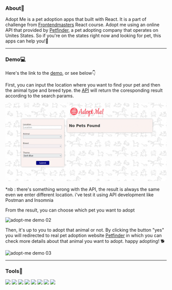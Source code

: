 ### About📝
Adopt Me is a pet adoption apps that built with React. It is a part of challenge from [Frontendmasters][1] React course. Adopt me using an online API that provided by [Petfinder][2], a pet adopting company that operates on Unites States. So if you're on the states right now and looking for pet, this apps can help you!💯

<hr/>

### Demo💻
Here's the link to the [demo][3], or see below👇


First, you can input the location where you want to find your pet and then the animal type and breed type. the [API][4] will return the coresponding result according to the search params.

<img src="https://raw.githubusercontent.com/aliefdany/adopt-me/master/media/gif/pet-01.gif" alt="adopt-me demo 01"/>

*nb : there's something wrong with the API, the result is always the same even we enter different location. i've test it using API development like Postman and Insomnia

From the result, you can choose which pet you want to adopt

<img src="https://ik.imagekit.io/aliefseventri/Projects/Adopt-Me/gif/pet-02_l645UhcGL.gif?updatedAt=1629994561610&ik-s=d4b79c77659b9451d5324d3d5db7ab2ed5b4128c" alt="adopt-me demo 02" />

Then, it's up to you to adopt that animal or not. By clicking the button "yes" you will redirected to real pet adoption website [Petfinder][2] in which you can check more details about that animal you want to adopt. happy adopting! 🐕

<img src="https://ik.imagekit.io/aliefseventri/Projects/Adopt-Me/gif/pet-03_OTTUEEbWf.gif?updatedAt=1629994547914&ik-s=675a779a3e0d2b277b0c4009b0fb4fb543d55965" alt="adopt-me demo 03" />




<hr/>

### Tools🔨
[![](https://img.shields.io/badge/Code-Javascript-blue?logo=javascript)](https://www.javascript.com/)
[![](https://img.shields.io/badge/Code-CSS-blue?logo=css3)](https://developer.mozilla.org/en-US/docs/Web/CSS)
[![](https://img.shields.io/badge/Code-HTML-blue?logo=html5)](https://developer.mozilla.org/en-US/docs/Web/HTML)
[![](https://img.shields.io/badge/Code-React-blue?logo=react)](https://reactjs.org/)
[![](https://img.shields.io/badge/Tools-ESLint-blue?logo=eslint)](https://eslint.org/)
[![](https://img.shields.io/badge/Tools-Prettier-blue?logo=prettier)](https://prettier.io/)
[![](https://img.shields.io/badge/Tools-Babel-blue?logo=babel)](https://babeljs.io/)
[![](https://img.shields.io/badge/Tools-NPM-blue?logo=npm)](https://www.npmjs.com/)


[1]: https://frontendmasters.com
[2]: https://petfinder.com
[3]: https://aliefdany.github.io/adopt-me
[4]: https://www.npmjs.com/package/@frontendmasters/pet
